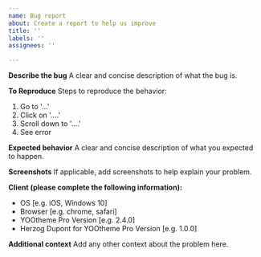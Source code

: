 ```yaml
---
name: Bug report
about: Create a report to help us improve
title: ''
labels: ''
assignees: ''

---
```


**Describe the bug**
A clear and concise description of what the bug is.

**To Reproduce**
Steps to reproduce the behavior:
1. Go to '...'
2. Click on '....'
3. Scroll down to '....'
4. See error

**Expected behavior**
A clear and concise description of what you expected to happen.

**Screenshots**
If applicable, add screenshots to help explain your problem.

**Client (please complete the following information):**
 - OS [e.g. iOS, Windows 10]
 - Browser [e.g. chrome, safari]
 - YOOtheme Pro Version [e.g. 2.4.0]
 - Herzog Dupont for YOOtheme Pro Version [e.g. 1.0.0]

**Additional context**
Add any other context about the problem here.
